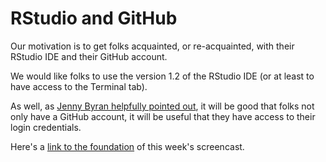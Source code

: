 # RStudio and GitHub

Our motivation is to get folks acquainted, or re-acquainted, with their RStudio IDE and their GitHub account.

We would like folks to use the version 1.2 of the RStudio IDE (or at least to have access to the Terminal tab).

As well, as [Jenny Byran helpfully pointed out](https://github.com/uncoast-unconf/uu-2019-day-zero/issues/8#issuecomment-473067027), it will be good that folks not only have a GitHub account, it will be useful that they have access to their login credentials.

Here's a [link to the foundation](00-rstudio-github.html) of this week's screencast.